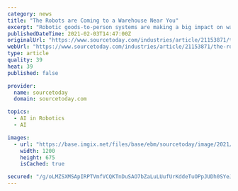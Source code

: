 ```yaml
---
category: news
title: "The Robots are Coming to a Warehouse Near You"
excerpt: "Robotic goods-to-person systems are making a big impact on warehouse and distribution operations right now, and the trend isn’t expected to level off anytime soon."
publishedDateTime: 2021-02-03T14:47:00Z
originalUrl: "https://www.sourcetoday.com/industries/article/21153871/the-robots-are-coming-to-a-warehouse-near-you"
webUrl: "https://www.sourcetoday.com/industries/article/21153871/the-robots-are-coming-to-a-warehouse-near-you"
type: article
quality: 39
heat: 39
published: false

provider:
  name: sourcetoday
  domain: sourcetoday.com

topics:
  - AI in Robotics
  - AI

images:
  - url: "https://base.imgix.net/files/base/ebm/sourcetoday/image/2021/02/dreamstime_l_204086547.601830fdd6459.png?auto=format&fit=max&w=1200"
    width: 1200
    height: 675
    isCached: true

secured: "/g/oLMZSXMSApIRPTVmfVCQKTnDuSAO7bZaLuLUufUrKddeTuOPpJUDh0SYeJG3DG88NcrwbClDG/IDAX6hEifgfHjIrMXjCieXln9SdxzYJRX5BQeJBaxU0Vf2alnlots7wYJCzDZN9mq4TIaYLRAbV3QakdmuKDjt1bCcmIqZVa6Bg7+tdCwnC5ThY6l6NSdkmnBFnqv+kzJoJg6fWoJYmo7FxNqWnxMp9TFXM7Lagaj3uhFstUMfh28UjUtVfmoqEwSu6av2yE9lPFH45qBlr/2qNAkBGvuKNWJJiIdy8oD/0644F+KpTOsjGcWt4Kf2cHrs/t4aOAqMBLm9m0Y0SHtJ9JLKHXpgthMXexjU=;vmCb4ynEhSfjnnvjdtMp6w=="
---
```


